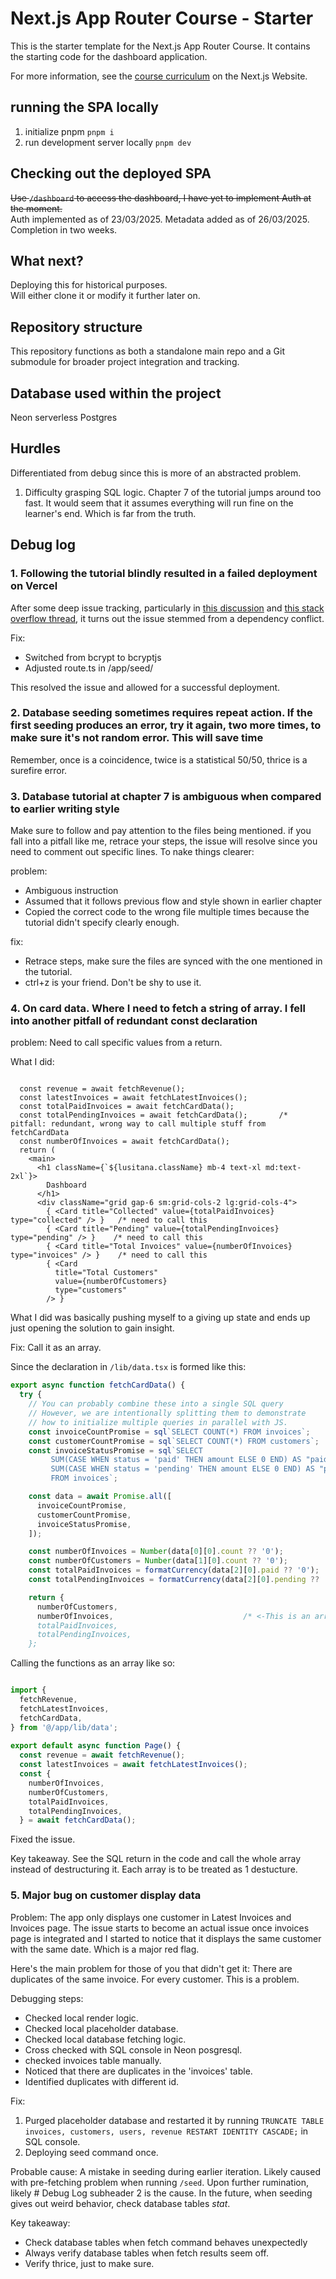 # Next.js App Router Course - Starter

This is the starter template for the Next.js App Router Course. It contains the starting code for the dashboard application.

For more information, see the [course curriculum](https://nextjs.org/learn) on the Next.js Website.

## running the SPA locally

1. initialize pnpm
```pnpm i```
2. run development server locally
```pnpm dev```

## Checking out the deployed SPA

~~Use `/dashboard` to access the dashboard, I have yet to implement Auth at the moment.~~<br>
Auth implemented as of 23/03/2025.
Metadata added as of 26/03/2025.
Completion in two weeks.

## What next?

Deploying this for historical purposes.<br>
Will either clone it or modify it further later on.

## Repository structure

This repository functions as both a standalone main repo and a Git submodule for broader project integration and tracking.

## Database used within the project

Neon serverless Postgres

## Hurdles

Differentiated from debug since this is more of an abstracted problem.

1. Difficulty grasping SQL logic. Chapter 7 of the tutorial jumps around too fast.
It would seem that it assumes everything will run fine on the learner's end. Which is far from the truth.

## Debug log

### 1. Following the tutorial blindly resulted in a failed deployment on Vercel

After some deep issue tracking, particularly in [this discussion](https://github.com/vercel/next.js/discussions/76822) and [this stack overflow thread](https://stackoverflow.com/questions/76710159/error-while-deploying-nextjs-app-to-vercel), it turns out the issue stemmed from a dependency conflict.

Fix:

- Switched from bcrypt to bcryptjs
- Adjusted route.ts in /app/seed/

This resolved the issue and allowed for a successful deployment.

### 2. Database seeding sometimes requires repeat action. If the first seeding produces an error, try it again, two more times, to make sure it's not random error. This will save time

Remember, once is a coincidence, twice is a statistical 50/50, thrice is a surefire error.

### 3. Database tutorial at chapter 7 is ambiguous when compared to earlier writing style

Make sure to follow and pay attention to the files being mentioned.
if you fall into a pitfall like me, retrace your steps, the issue will resolve since you need to comment out specific lines. To nake things clearer:

problem:

- Ambiguous instruction
- Assumed that it follows previous flow and style shown in earlier chapter
- Copied the correct code to the wrong file multiple times because the tutorial didn't specify clearly enough.

fix:

- Retrace steps, make sure the files are synced with the one mentioned in the tutorial.
- ctrl+z is your friend. Don't be shy to use it.

### 4. On card data. Where I need to fetch a string of array. I fell into another pitfall of redundant const declaration

problem:
Need to call specific values from a return.

What I did:

```export default async function Page() {

  const revenue = await fetchRevenue();
  const latestInvoices = await fetchLatestInvoices(); 
  const totalPaidInvoices = await fetchCardData();          
  const totalPendingInvoices = await fetchCardData();       /* pitfall: redundant, wrong way to call multiple stuff from fetchCardData
  const numberOfInvoices = await fetchCardData();          
  return (
    <main>
      <h1 className={`${lusitana.className} mb-4 text-xl md:text-2xl`}>
        Dashboard
      </h1>
      <div className="grid gap-6 sm:grid-cols-2 lg:grid-cols-4">
        { <Card title="Collected" value={totalPaidInvoices} type="collected" /> }   /* need to call this
        { <Card title="Pending" value={totalPendingInvoices} type="pending" /> }    /* need to call this
        { <Card title="Total Invoices" value={numberOfInvoices} type="invoices" /> }    /* need to call this
        { <Card
          title="Total Customers"
          value={numberOfCustomers}
          type="customers"
        /> }
```

What I did was basically pushing myself to a giving up state and ends up just opening the solution to gain insight.

Fix: Call it as an array.

Since the declaration in `/lib/data.tsx` is formed like this:

```ts
export async function fetchCardData() {
  try {
    // You can probably combine these into a single SQL query
    // However, we are intentionally splitting them to demonstrate
    // how to initialize multiple queries in parallel with JS.
    const invoiceCountPromise = sql`SELECT COUNT(*) FROM invoices`;
    const customerCountPromise = sql`SELECT COUNT(*) FROM customers`;
    const invoiceStatusPromise = sql`SELECT
         SUM(CASE WHEN status = 'paid' THEN amount ELSE 0 END) AS "paid",
         SUM(CASE WHEN status = 'pending' THEN amount ELSE 0 END) AS "pending"
         FROM invoices`;

    const data = await Promise.all([
      invoiceCountPromise,
      customerCountPromise,
      invoiceStatusPromise,
    ]);

    const numberOfInvoices = Number(data[0][0].count ?? '0');
    const numberOfCustomers = Number(data[1][0].count ?? '0');
    const totalPaidInvoices = formatCurrency(data[2][0].paid ?? '0');
    const totalPendingInvoices = formatCurrency(data[2][0].pending ?? '0');

    return {
      numberOfCustomers,
      numberOfInvoices,                             /* <-This is an array as a return
      totalPaidInvoices,
      totalPendingInvoices,
    };

```

Calling the functions as an array like so:

```ts

import {
  fetchRevenue,
  fetchLatestInvoices,
  fetchCardData,
} from '@/app/lib/data';
 
export default async function Page() {
  const revenue = await fetchRevenue();
  const latestInvoices = await fetchLatestInvoices();
  const {
    numberOfInvoices,
    numberOfCustomers,
    totalPaidInvoices,
    totalPendingInvoices,
  } = await fetchCardData();
```

Fixed the issue.

Key takeaway. See the SQL return in the code and call the whole array instead of destructuring it. Each array is to be treated as 1 destucture.

### 5. Major bug on customer display data

Problem:
The app only displays one customer in Latest Invoices and Invoices page.
The issue starts to become an actual issue once invoices page is integrated and I started to notice that it displays the same customer with the same date. Which is a major red flag.

Here's the main problem for those of you that didn't get it: There are duplicates of the same invoice. For every customer. This is a problem.

Debugging steps:

- Checked local render logic.
- Checked local placeholder database.
- Checked local database fetching logic.
- Cross checked with SQL console in Neon posgresql.
- checked invoices table manually.
- Noticed that there are duplicates in the 'invoices' table.
- Identified duplicates with different id.

Fix:

1. Purged placeholder database and restarted it by running `TRUNCATE TABLE invoices, customers, users, revenue RESTART IDENTITY CASCADE;` in SQL console.
2. Deploying seed command once.

Probable cause:
A mistake in seeding during earlier iteration. Likely caused with pre-fetching problem when running `/seed`.
Upon further rumination, likely # Debug Log subheader 2 is the cause.
In the future, when seeding gives out weird behavior, check database tables *stat*.

Key takeaway:

- Check database tables when fetch command behaves unexpectedly
- Always verify database tables when fetch results seem off.
- Verify thrice, just to make sure.
